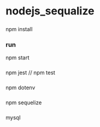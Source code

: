 # nodejs_sequalize
### 
npm install
### run 
npm start 

###
npm jest // npm test
###
npm dotenv
###
npm sequelize
###
mysql
